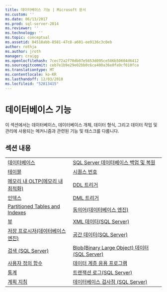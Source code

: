 ```yaml
---
title: 데이터베이스 기능 | Microsoft 문서
ms.custom: ''
ms.date: 06/13/2017
ms.prod: sql-server-2014
ms.reviewer: ''
ms.technology: ''
ms.topic: conceptual
ms.assetid: 04518abb-8581-47c8-a601-ee9136c3c0eb
author: rothja
ms.author: jroth
manager: craigg
ms.openlocfilehash: 7cec72a2f70db07e5653d095ce586b50604d6412
ms.sourcegitcommit: ceb7e1b9e29e02bb0c6ca400a36e0fa9cf010fca
ms.translationtype: MT
ms.contentlocale: ko-KR
ms.lasthandoff: 12/03/2018
ms.locfileid: "52813415"
---
```

# <a name="database-features"></a>데이터베이스 기능
  이 섹션에서는 데이터베이스, 데이터베이스 개체, 데이터 형식, 그리고 데이터 작업 및 관리에 사용되는 메커니즘과 관련된 기능 및 태스크를 다룹니다.  
  
## <a name="in-this-section"></a>섹션 내용  
  
|||
|--|--|
|[데이터베이스](databases/databases.md)|[SQL Server 데이터베이스 백업 및 복원](backup-restore/back-up-and-restore-of-sql-server-databases.md)|  
|[테이블](tables/tables.md)|[시퀀스 번호](sequence-numbers/sequence-numbers.md)|[데이터 대량 가져오기 및 내보내기&#40;SQL Server&#41;](import-export/bulk-import-and-export-of-data-sql-server.md)|  
|[메모리 내 OLTP&#40;메모리 내 최적화&#41;](in-memory-oltp/in-memory-oltp-in-memory-optimization.md)|[DDL 트리거](triggers/ddl-triggers.md)|[데이터 압축](data-compression/data-compression.md)|  
|[인덱스](indexes/indexes.md)|[DML 트리거](triggers/dml-triggers.md)|[Transact-SQL의 OLE 자동화 개체](stored-procedures/ole-automation-objects-in-transact-sql.md)|  
|[Partitioned Tables and Indexes](partitions/partitioned-tables-and-indexes.md)|[동의어&#40;데이터베이스 엔진&#41;](synonyms/synonyms-database-engine.md)|[이벤트 알림](service-broker/event-notifications.md)|  
|[뷰](views/views.md)|[XML 데이터&#40;SQL Server&#41;](xml/xml-data-sql-server.md)|[성능 모니터링 및 튜닝](performance/monitor-and-tune-for-performance.md)|  
|[저장 프로시저&#40;데이터베이스 엔진&#41;](stored-procedures/stored-procedures-database-engine.md)|[공간 데이터&#40;SQL Server&#41;](spatial/spatial-data-sql-server.md)||  
|[검색 &#40;SQL Server&#41;](../database-engine/search-sql-server.md)|[Blob&#40;Binary Large Object&#41; 데이터&#40;SQL Server&#41;](blob/binary-large-object-blob-data-sql-server.md)||  
|[사용자 정의 함수](user-defined-functions/user-defined-functions.md)|[데이터 계층 응용 프로그램](data-tier-applications/data-tier-applications.md)||  
|[통계](statistics/statistics.md)|[트랜잭션 로그&#40;SQL Server&#41;](logs/the-transaction-log-sql-server.md)||  
|[계획 지침](performance/plan-guides.md)|[데이터베이스 검사점 &#40;SQL Server&#41;](logs/database-checkpoints-sql-server.md)||  
  
  
